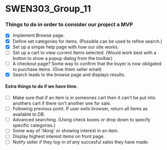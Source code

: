 # SWEN303_Group_11

### Things to do in order to consider our project a MVP

- [x] Implement Browse page.
- [x] Define set categories for items. (Possible can be used to refine search.)
- [x] Set up a simple help page with how our site works.
- [ ] Set up a cart to view current items selected. (Would work best with a button to show a popup dialog from the toolbar)
- [ ] A checkout page? Some way to confirm that the buyer is now obligated to purchase items. (Give them seller email)
- [x] Search leads to the browse page and displays results.

#### Extra things to do if we have time.

- [ ] Make sure that if an item is in someones cart then it can't be put into anothers cart if there isn't another one for sale.
- [ ] Following previous point. If user exits browser, return all items as available to DB.
- [ ] Advanced searching. (Using check boxes or drop down to specify specific categories.)
- [ ] Some way of 'liking' or showing interest in an item.
- [ ] Display highest interest items on front page.
- [ ] Notify seller if they log-in of any succesful sales they have made.
